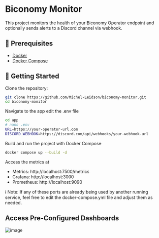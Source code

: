 # Biconomy Monitor

This project monitors the health of your Biconomy Operator endpoint and optionally sends alerts to a Discord channel via webhook.

## 🔧 Prerequisites

- [Docker](https://www.docker.com/)
- [Docker Compose](https://docs.docker.com/compose/)

## 🚀 Getting Started

Clone the repository:

```bash
git clone https://github.com/Michel-Leidson/biconomy-monitor.git
cd biconomy-monitor
```

Navigate to the app edit the .env file
```bash
cd app
# nano .env
URL=https://your-operator-url.com
DISCORD_WEBHOOK=https://discord.com/api/webhooks/your-webhook-url
```

Build and run the project with Docker Compose
```bash
docker compose up --build -d
```

Access the metrics at
- Metrics: http://localhost:7500/metrics
- Grafana: http://localhost:3000
- Prometheus: http://localhost:9090

ℹ️ Note: If any of these ports are already being used by another running service, feel free to edit the docker-compose.yml file and adjust them as needed.

## Access Pre-Configured Dashboards

![image](https://github.com/user-attachments/assets/5e66a8d3-2c2c-4065-80ab-2fc8cadda541)

